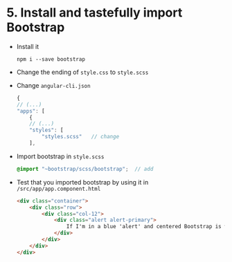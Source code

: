 # 5. Install and tastefully import Bootstrap

- Install it

    ```
    npm i --save bootstrap
    ```

- Change the ending of `style.css` to `style.scss`

- Change `angular-cli.json`

    ```javascript
    {
    // (...)
    "apps": [
        {
        // (...)
        "styles": [
            "styles.scss"   // change
        ],
    ```

- Import bootstrap in `style.scss`

    ```scss
    @import "~bootstrap/scss/bootstrap";  // add
    ```

- Test that you imported bootstrap by using it in `/src/app/app.component.html`

    ```html
    <div class="container">                                                             // add
        <div class="row">                                                               // add
            <div class="col-12">                                                        // add
                <div class="alert alert-primary">                                       // add
                    If I'm in a blue 'alert' and centered Bootstrap is well installed!  // add
                </div>                                                                  // add
            </div>                                                                      // add
        </div>                                                                          // add
    </div>                                                                              // add
    ```